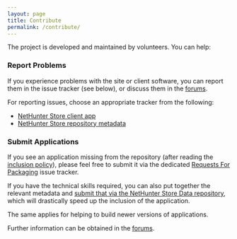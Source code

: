 ```yaml
---
layout: page
title: Contribute
permalink: /contribute/
---
```

The project is developed and maintained by volunteers. You can help:

### Report Problems

If you experience problems with the site or client software, you can report them in the issue tracker (see below), or discuss them in the [forums](https://forums.kali.org/).

For reporting issues, choose an appropriate tracker from the following:

* [NetHunter Store client app](https://gitlab.com/kalilinux/nethunter/store/nethunter-store-client/issues)
* [NetHunter Store repository metadata](https://gitlab.com/kalilinux/nethunter/store/nethunter-storedata/issues)

### Submit Applications

If you see an application missing from the repository (after reading the [inclusion policy](../docs/Inclusion_Policy)), please feel free to submit it via the dedicated [Requests For Packaging](https://gitlab.com/kalilinux/nethunter/store/rfp/issues) issue tracker.

If you have the technical skills required, you can also put together the relevant metadata and [submit that via the NetHunter Store Data repository](https://gitlab.com/kalilinux/nethunter/store/nethunter-storedata/issues), which will drastically speed up the inclusion of the application.

The same applies for helping to build newer versions of applications.

Further information can be obtained in the [forums](https://forums.kali.org/).

